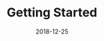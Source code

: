 ---
extends: _layouts.post
section: content
title: Getting Started
date: 2018-12-25
description: Getting started with the Jigsaw blog starter template
categories: [beleza-estetica]
---